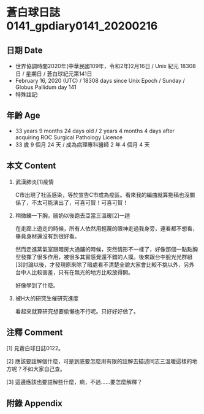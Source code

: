 # 蒼白球日誌0141_gpdiary0141_20200216 #

## 日期 Date ##

* 世界協調時間2020年(中華民國109年，令和2年)2月16日 / Unix 紀元 18308 日 / 星期日 / 蒼白球紀元第141日
* February 16, 2020 (UTC) / 18308 days since Unix Epoch / Sunday / Globus Pallidum day 141
* 特殊註記:

## 年齡 Age ##

* 33 years 9 months 24 days old / 2 years 4 months 4 days after acquiring ROC Surgical Pathology Licence
* 33 歲 9 個月 24 天 / 成為病理專科醫師 2 年 4 個月 4 天

## 本文 Content ##

1. 武漢肺炎[1]疫情

    C市出現了社區感染，等於宣告C市成為疫區。看來我的編曲就算拖稿也沒關係了，不太可能演出了，可喜可賀！可喜可賀！

2. 稍微練一下胸，脹奶以後跑去亞當三溫暖[2]一趟

    在走廊上遊走的時候，所有人依然用輕蔑的眼神走過我身旁，連看都不想看，畢竟身材還沒有到很好看。

    然而走進蒸氣室跟暗房大通鋪的時候，突然情形不一樣了，好像那個一點點胸型發揮了很多作用，被很多其實感覺還不錯的人摸。後來跟台中脫光光群組[3]討論以後，才發現原來除了暗處看不清楚全貌大家會比較不挑以外，另外台中人比較害羞，只有在無光的地方比較放得開。

    好像學到了什麼。

3. 被H大的研究生催研究進度

    看起來就算研究想要偷懶也不行呢。只好好好做了。

## 注釋 Comment ##

[1] 見蒼白球日誌0122。

[2] 應該要註解個什麼，可是到底要怎麼用有限的註解去描述同志三溫暖這樣的地方呢？不如大家自己查。

[3] 這邊應該也要註解些什麼，痾，不過......要怎麼解釋？

## 附錄 Appendix ##

